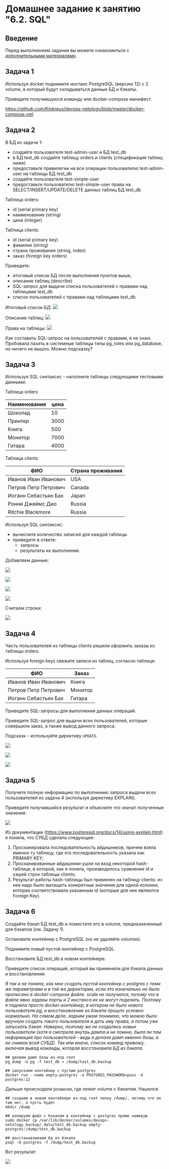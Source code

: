 # Домашнее задание к занятию "6.2. SQL"

## Введение

Перед выполнением задания вы можете ознакомиться с 
[дополнительными материалами](https://github.com/netology-code/virt-homeworks/tree/master/additional/README.md).

## Задача 1

Используя docker поднимите инстанс PostgreSQL (версию 12) c 2 volume, 
в который будут складываться данные БД и бэкапы.

Приведите получившуюся команду или docker-compose манифест.

https://github.com/Kinkreux/devops-netology/blob/master/docker-compose.yml

## Задача 2

В БД из задачи 1: 
- создайте пользователя test-admin-user и БД test_db
- в БД test_db создайте таблицу orders и clients (спeцификация таблиц ниже)
- предоставьте привилегии на все операции пользователю test-admin-user на таблицы БД test_db
- создайте пользователя test-simple-user  
- предоставьте пользователю test-simple-user права на SELECT/INSERT/UPDATE/DELETE данных таблиц БД test_db

Таблица orders:
- id (serial primary key)
- наименование (string)
- цена (integer)

Таблица clients:
- id (serial primary key)
- фамилия (string)
- страна проживания (string, index)
- заказ (foreign key orders)

Приведите:
- итоговый список БД после выполнения пунктов выше,
- описание таблиц (describe)
- SQL-запрос для выдачи списка пользователей с правами над таблицами test_db
- список пользователей с правами над таблицами test_db

Итоговый список БД:
![](6.2.2.db_list.png)

Описание таблиц:
![](6.2.2.describe.png)

Права на таблицы:
![](6.2.2.list.png)

Как составить SQL-запрос на пользователей с правами, я не знаю. Пробовала лазить в системные таблицы типы pg_roles или pg_database, но ничего не вышло. Можно подсказку?

## Задача 3

Используя SQL синтаксис - наполните таблицы следующими тестовыми данными:

Таблица orders

|Наименование|цена|
|------------|----|
|Шоколад| 10 |
|Принтер| 3000 |
|Книга| 500 |
|Монитор| 7000|
|Гитара| 4000|

Таблица clients

|ФИО|Страна проживания|
|------------|----|
|Иванов Иван Иванович| USA |
|Петров Петр Петрович| Canada |
|Иоганн Себастьян Бах| Japan |
|Ронни Джеймс Дио| Russia|
|Ritchie Blackmore| Russia|

Используя SQL синтаксис:
- вычислите количество записей для каждой таблицы 
- приведите в ответе:
    - запросы 
    - результаты их выполнения.

Добавляем данные:

![](6.2.3.orders1.png)

![](6.2.3.orders2.png)

![](6.2.3.clients1.png)

![](6.2.3.clients2.png)

Считаем строки:

![](6.2.3.count.png)

## Задача 4

Часть пользователей из таблицы clients решили оформить заказы из таблицы orders.

Используя foreign keys свяжите записи из таблиц, согласно таблице:

|ФИО|Заказ|
|------------|----|
|Иванов Иван Иванович| Книга |
|Петров Петр Петрович| Монитор |
|Иоганн Себастьян Бах| Гитара |

Приведите SQL-запросы для выполнения данных операций.

Приведите SQL-запрос для выдачи всех пользователей, которые совершили заказ, а также вывод данного запроса.
 
Подсказк - используйте директиву `UPDATE`.

![](6.2.4.1.png)

![](6.2.4.2.png)

![](6.2.4.3.png)

## Задача 5

Получите полную информацию по выполнению запроса выдачи всех пользователей из задачи 4 
(используя директиву EXPLAIN).

Приведите получившийся результат и объясните что значат полученные значения.

![](6.2.5.png)

Из документации (https://www.postgresql.org/docs/14/using-explain.html) я поняла, что СУБД сделала следующее:

1. Просканировала последовательность айдишников, причем взяла именно ту таблицу, где эта последовательность указана как PRIMARY KEY;
2. Просканированные айдишники ушли на вход некоторой hash-таблице, в которой, как я поняла, производилось сравнение id и хэшей строк таблицы clients;
3. Результат работы hash-таблицы был применен на таблицу clients: из нее надо было вытащить конкретные значения для одной колонки, которая соответствовала указанным id (которые для нее являются Foreign Key).

## Задача 6

Создайте бэкап БД test_db и поместите его в volume, предназначенный для бэкапов (см. Задачу 1).

Остановите контейнер с PostgreSQL (но не удаляйте volumes).

Поднимите новый пустой контейнер с PostgreSQL.

Восстановите БД test_db в новом контейнере.

Приведите список операций, который вы применяли для бэкапа данных и восстановления.


*Я так и не поняла, как мне создать пустой контейнер с postgres с теми же параметрами и в той же директории, если это изначально не было прописано в docker-compose файле. scale не получился, потому что в файле явно заданы порты и 2 инстанса их не могут поделить. Поэтому я подняла просто docker-контейнер, в котором не было нового пользователя pg, и восстановление из бэкапа прошло условно нормально. На самом деле, задним умом понимаю, что можно было вручную создать такого пользователя и дать ему права, а потом уже запускать бэкап. Наверно, поэтому же не создались новые пользователи (хотя я смотрела внутрь дампа и не помню, была ли там информация про пользователей - ведь я делала дамп именно базы, а не снимок всей СУБД). Так или иначе, список команд привожу, включая вывод команды, которая восстановила БД из бэкапа.*

```
## делаем дамп базы из-под root
pg_dump -U pg -f test_db > /dump/test_db.backup

## запускаем контейнер с пустым postgres
docker run --name empty-postgres -e POSTGRES_PASSWORD=pass -d postgres:12

```

Дальше происходили розыски, где лежит volume  с бэкапом. Нашелся.

```
## создаем в новом контейнере из-под root папку /dump/, потому что ее там нет, а пусть будет
mkdir /dump

## копируем файл с бэкапом в контейнер с postgres прямо наживую
sudo docker cp /var/lib/docker/volumes/devops-netology_backup/_data/test_db.backup empty-postgres:/dump/test_db.backup

## восстанавливаем бд из бэкапа
psql -U postgres -f /dump/test_db.backup

```

Вот результат:

![](6.2.6.png)